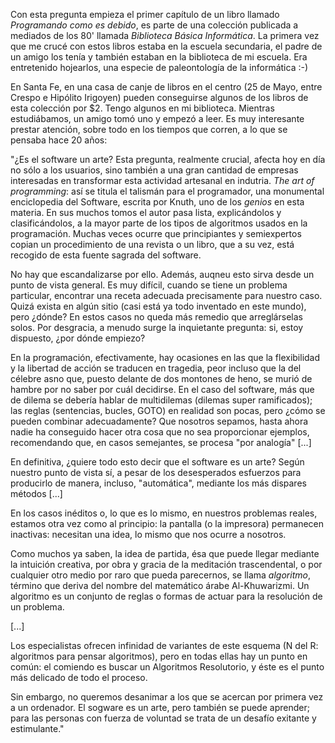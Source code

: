 <html><body><p>Con esta pregunta empieza el primer capítulo de un libro llamado <em>Programando como es debido</em>, es parte de una colección publicada a mediados de los 80' llamada <em>Biblioteca Básica Informática</em>. La primera vez que me crucé con estos libros estaba en la escuela secundaria, el padre de un amigo los tenía y también estaban en la biblioteca de mi escuela. Era entretenido hojearlos, una especie de paleontología de la informática :-)



En Santa Fe, en una casa de canje de libros en el centro (25 de Mayo, entre Crespo e Hipólito Irigoyen) pueden conseguirse algunos de los libros de esta colección por $2. Tengo algunos en mi biblioteca. Mientras estudiábamos, un amigo tomó uno y empezó a leer. Es muy interesante prestar atención, sobre todo en los tiempos que corren, a lo que se pensaba hace 20 años:

<!--more-->

"¿Es el software un arte? Esta pregunta, realmente crucial, afecta hoy en día no sólo a los usuarios, sino también a una gran cantidad de empresas interesadas en transformar esta actividad artesanal en indutria. <em>The art of programming</em>: así se titula el talismán para el programador, una monumental enciclopedia del Software, escrita por Knuth, uno de los <em>genios</em> en esta materia. En sus muchos tomos el autor pasa lista, explicándolos y clasificándolos, a la mayor parte de los tipos de algoritmos usados en la programación. Muchas veces ocurre que principiantes y semiexpertos copian un procedimiento de una revista o un libro, que a su vez, está recogido de esta fuente sagrada del software.



No hay que escandalizarse por ello. Además, auqneu esto sirva desde un punto de vista general. Es muy difícil, cuando se tiene un problema particular, encontrar una receta adecuada precisamente para nuestro caso. Quizá exista en algún sitio (casi está ya todo inventado en este mundo), pero ¿dónde? En estos casos no queda más remedio que arreglárselas solos. Por desgracia, a menudo surge la inquietante pregunta: si, estoy dispuesto, ¿por dónde empiezo?



En la programación, efectivamente, hay ocasiones en las que la flexibilidad y la libertad de acción se traducen en tragedia, peor incluso que la del célebre asno que, puesto delante de dos montones de heno, se murió de hambre por no saber por cuál decidirse. En el caso del software, más que de dilema se debería hablar de multidilemas (dilemas super ramificados); las reglas (sentencias, bucles, GOTO) en realidad son pocas, pero ¿cómo se pueden combinar adecuadamente? Que nosotros sepamos, hasta ahora nadie ha conseguido hacer otra cosa que no sea proporcionar ejemplos, recomendando que, en casos semejantes, se procesa "por analogía" [...]



En definitiva, ¿quiere todo esto decir que el software es un arte? Según nuestro punto de vista sí, a pesar de los desesperados esfuerzos para producirlo de manera, incluso, "automática", mediante los más dispares métodos [...]



En los casos inéditos o, lo que es lo mismo, en nuestros problemas reales, estamos otra vez como al principio: la pantalla (o la impresora) permanecen inactivas: necesitan una idea, lo mismo que nos ocurre a nosotros.



Como muchos ya saben, la idea de partida, ésa que puede llegar mediante la intuición creativa, por obra y gracia de la meditación trascendental, o por cualquier otro medio por raro que pueda parecernos, se llama <em>algoritmo</em>, término que deriva del nombre del matemático árabe Al-Khuwarizmi. Un algoritmo es un conjunto de reglas o formas de actuar para la resolución de un problema. 



[...]



Los especialistas ofrecen  infinidad de variantes de este esquema (N del R: algoritmos para pensar algoritmos), pero en todas ellas hay un punto en común: el comiendo es buscar un Algoritmos Resolutorio, y éste es el punto más delicado de todo el proceso.



Sin embargo, no queremos desanimar a los que se acercan por primera vez a un ordenador. El sogware es un arte, pero también se puede aprender; para las personas con fuerza de voluntad se trata de un desafío exitante y estimulante."

</p></body></html>